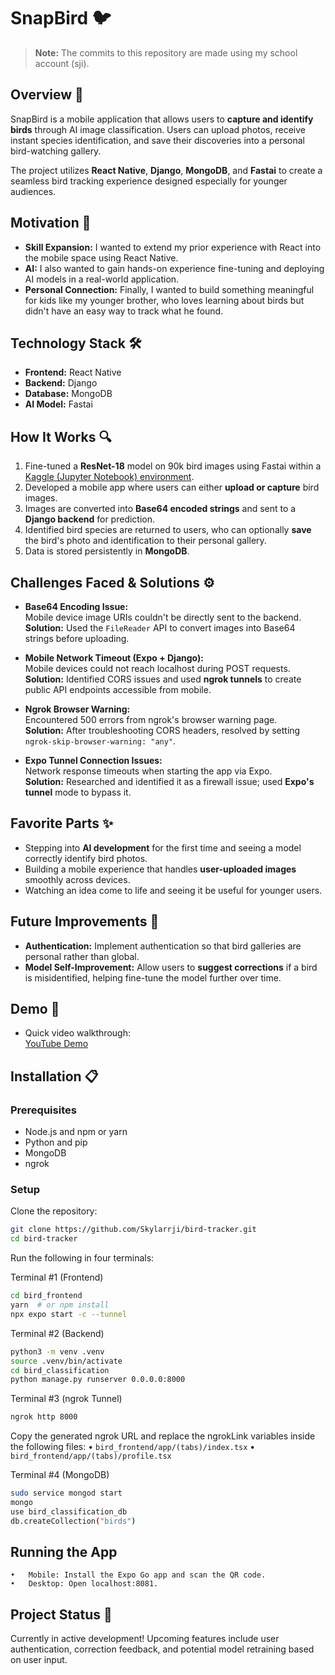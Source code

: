 # SnapBird 🐦

> **Note:** The commits to this repository are made using my school account (sji).

## Overview 📝
SnapBird is a mobile application that allows users to **capture and identify birds** through AI image classification. Users can upload photos, receive instant species identification, and save their discoveries into a personal bird-watching gallery.

The project utilizes **React Native**, **Django**, **MongoDB**, and **Fastai** to create a seamless bird tracking experience designed especially for younger audiences.

## Motivation 🚀
- **Skill Expansion:** I wanted to extend my prior experience with React into the mobile space using React Native.
- **AI:** I also wanted to gain hands-on experience fine-tuning and deploying AI models in a real-world application.
- **Personal Connection:** Finally, I wanted to build something meaningful for kids like my younger brother, who loves learning about birds but didn't have an easy way to track what he found.

## Technology Stack 🛠️
- **Frontend:** React Native
- **Backend:** Django
- **Database:** MongoDB 
- **AI Model:** Fastai 

## How It Works 🔍
1. Fine-tuned a **ResNet-18** model on 90k bird images using Fastai within a [Kaggle (Jupyter Notebook) environment](https://www.kaggle.com/code/skylarji/bird-species-classifier).
2. Developed a mobile app where users can either **upload or capture** bird images.
3. Images are converted into **Base64 encoded strings** and sent to a **Django backend** for prediction.
4. Identified bird species are returned to users, who can optionally **save** the bird's photo and identification to their personal gallery.
5. Data is stored persistently in **MongoDB**.

## Challenges Faced & Solutions ⚙️
- **Base64 Encoding Issue:**  
  Mobile device image URIs couldn't be directly sent to the backend.  
  **Solution:** Used the `FileReader` API to convert images into Base64 strings before uploading.

- **Mobile Network Timeout (Expo + Django):**  
  Mobile devices could not reach localhost during POST requests.  
  **Solution:** Identified CORS issues and used **ngrok tunnels** to create public API endpoints accessible from mobile.

- **Ngrok Browser Warning:**  
  Encountered 500 errors from ngrok's browser warning page.  
  **Solution:** After troubleshooting CORS headers, resolved by setting `ngrok-skip-browser-warning: "any"`.

- **Expo Tunnel Connection Issues:**  
  Network response timeouts when starting the app via Expo.  
  **Solution:** Researched and identified it as a firewall issue; used **Expo's tunnel** mode to bypass it.

## Favorite Parts ✨
- Stepping into **AI development** for the first time and seeing a model correctly identify bird photos.
- Building a mobile experience that handles **user-uploaded images** smoothly across devices.
- Watching an idea come to life and seeing it be useful for younger users.

## Future Improvements 🔧
- **Authentication:** Implement authentication so that bird galleries are personal rather than global.
- **Model Self-Improvement:** Allow users to **suggest corrections** if a bird is misidentified, helping fine-tune the model further over time.

## Demo 📱
- Quick video walkthrough:  
  [YouTube Demo](https://youtu.be/g-3ZH1iJDhc)

## Installation 📋

### Prerequisites
- Node.js and npm or yarn
- Python and pip
- MongoDB
- ngrok

### Setup

Clone the repository:
```bash
git clone https://github.com/Skylarrji/bird-tracker.git
cd bird-tracker
```

Run the following in four terminals:

Terminal #1 (Frontend)
```bash
cd bird_frontend
yarn  # or npm install
npx expo start -c --tunnel
```

Terminal #2 (Backend)
```bash
python3 -m venv .venv
source .venv/bin/activate
cd bird_classification
python manage.py runserver 0.0.0.0:8000
```

Terminal #3 (ngrok Tunnel)
```bash
ngrok http 8000
```

Copy the generated ngrok URL and replace the ngrokLink variables inside the following files:
	•	`bird_frontend/app/(tabs)/index.tsx`
	•	`bird_frontend/app/(tabs)/profile.tsx`

 Terminal #4 (MongoDB)
 ```bash
sudo service mongod start
mongo
use bird_classification_db
db.createCollection("birds")
 ```

## Running the App
	•	Mobile: Install the Expo Go app and scan the QR code.
	•	Desktop: Open localhost:8081.

## Project Status 🚧
Currently in active development!
Upcoming features include user authentication, correction feedback, and potential model retraining based on user input.

